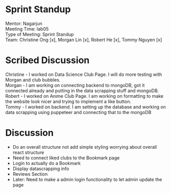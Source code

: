 # Sprint Standup 
Mentor: Nagarjun <br />
Meeting Time: lab05 <br />
Type of Meeting: Sprint Standup <br />
Team: Christine Ong [x], Morgan Lin [x], Robert He [x], Tommy Nguyen [x] <br />

# Scribed Discussion
Christine - I worked on Data Science Club Page. I will do more testing with Morgan and club bubbles. <br />
Morgan - I am working on connecting backend to mongoDB, got it connected already and putting in the data scrapping stuff and mongoDB. <br />
Robert - I worked on Anime Club Page. I am working on formatting to make the website look nicer and trying to implement a like button. <br />
Tommy - I worked on backend. I am setting up the database and working on data scrapping using puppeteer and connecting that to the mongoDB <br />

# Discussion
- Do an overall structure not add simple styling worrying about overall react structure 
- Need to connect liked clubs to the Bookmark page
- Login to actually do a Bookmark
- Display datascrapping info
- Reviews Section
- Later: Need to make a admin login functionality to let admin update the page

